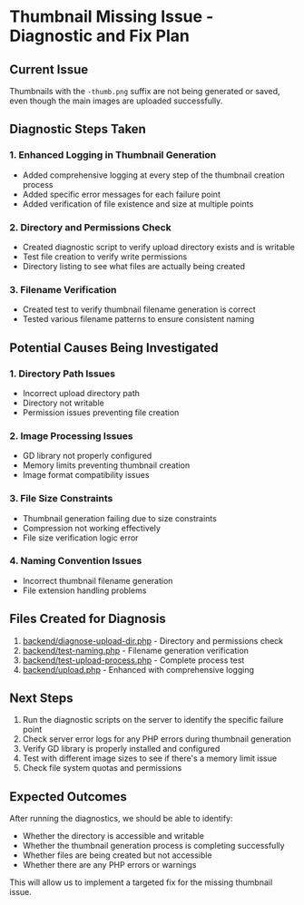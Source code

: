 # Thumbnail Missing Issue - Diagnostic and Fix Plan

## Current Issue
Thumbnails with the `-thumb.png` suffix are not being generated or saved, even though the main images are uploaded successfully.

## Diagnostic Steps Taken

### 1. Enhanced Logging in Thumbnail Generation
- Added comprehensive logging at every step of the thumbnail creation process
- Added specific error messages for each failure point
- Added verification of file existence and size at multiple points

### 2. Directory and Permissions Check
- Created diagnostic script to verify upload directory exists and is writable
- Test file creation to verify write permissions
- Directory listing to see what files are actually being created

### 3. Filename Verification
- Created test to verify thumbnail filename generation is correct
- Tested various filename patterns to ensure consistent naming

## Potential Causes Being Investigated

### 1. Directory Path Issues
- Incorrect upload directory path
- Directory not writable
- Permission issues preventing file creation

### 2. Image Processing Issues
- GD library not properly configured
- Memory limits preventing thumbnail creation
- Image format compatibility issues

### 3. File Size Constraints
- Thumbnail generation failing due to size constraints
- Compression not working effectively
- File size verification logic error

### 4. Naming Convention Issues
- Incorrect thumbnail filename generation
- File extension handling problems

## Files Created for Diagnosis

1. [backend/diagnose-upload-dir.php](file:///Users/paulchang/Library/Mobile%20Documents/com~apple~CloudDocs/PDF/Ebees/Project/Wynn%20x%20MIF/ai-changecloth/backend/diagnose-upload-dir.php) - Directory and permissions check
2. [backend/test-naming.php](file:///Users/paulchang/Library/Mobile%20Documents/com~apple~CloudDocs/PDF/Ebees/Project/Wynn%20x%20MIF/ai-changecloth/backend/test-naming.php) - Filename generation verification
3. [backend/test-upload-process.php](file:///Users/paulchang/Library/Mobile%20Documents/com~apple~CloudDocs/PDF/Ebees/Project/Wynn%20x%20MIF/ai-changecloth/backend/test-upload-process.php) - Complete process test
4. [backend/upload.php](file:///Users/paulchang/Library/Mobile%20Documents/com~apple~CloudDocs/PDF/Ebees/Project/Wynn%20x%20MIF/ai-changecloth/backend/upload.php) - Enhanced with comprehensive logging

## Next Steps

1. Run the diagnostic scripts on the server to identify the specific failure point
2. Check server error logs for any PHP errors during thumbnail generation
3. Verify GD library is properly installed and configured
4. Test with different image sizes to see if there's a memory limit issue
5. Check file system quotas and permissions

## Expected Outcomes

After running the diagnostics, we should be able to identify:
- Whether the directory is accessible and writable
- Whether the thumbnail generation process is completing successfully
- Whether files are being created but not accessible
- Whether there are any PHP errors or warnings

This will allow us to implement a targeted fix for the missing thumbnail issue.